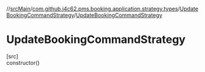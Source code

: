 //[srcMain](../../../index.md)/[com.github.j4c62.pms.booking.application.strategy.types](../index.md)/[UpdateBookingCommandStrategy](index.md)/[UpdateBookingCommandStrategy](-update-booking-command-strategy.md)

# UpdateBookingCommandStrategy

[src]\
constructor()